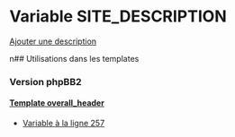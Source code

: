 # Variable SITE_DESCRIPTION
[Ajouter une description](https://fa-tvars.appspot.com/SITE_DESCRIPTION)

n## Utilisations dans les templates

### Version phpBB2

#### [Template overall_header](subsilver/overall_header.md)
* [Variable à la ligne 257](../subsilver/overall_header.tpl#L257)